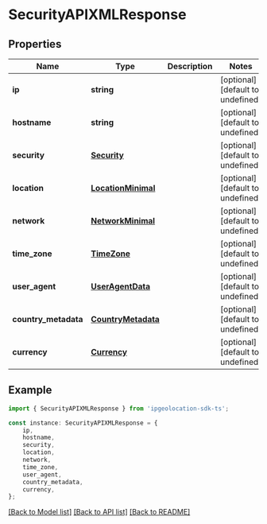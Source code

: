 # SecurityAPIXMLResponse


## Properties

Name | Type | Description | Notes
------------ | ------------- | ------------- | -------------
**ip** | **string** |  | [optional] [default to undefined]
**hostname** | **string** |  | [optional] [default to undefined]
**security** | [**Security**](Security.md) |  | [optional] [default to undefined]
**location** | [**LocationMinimal**](LocationMinimal.md) |  | [optional] [default to undefined]
**network** | [**NetworkMinimal**](NetworkMinimal.md) |  | [optional] [default to undefined]
**time_zone** | [**TimeZone**](TimeZone.md) |  | [optional] [default to undefined]
**user_agent** | [**UserAgentData**](UserAgentData.md) |  | [optional] [default to undefined]
**country_metadata** | [**CountryMetadata**](CountryMetadata.md) |  | [optional] [default to undefined]
**currency** | [**Currency**](Currency.md) |  | [optional] [default to undefined]

## Example

```typescript
import { SecurityAPIXMLResponse } from 'ipgeolocation-sdk-ts';

const instance: SecurityAPIXMLResponse = {
    ip,
    hostname,
    security,
    location,
    network,
    time_zone,
    user_agent,
    country_metadata,
    currency,
};
```

[[Back to Model list]](../README.md#documentation-for-models) [[Back to API list]](../README.md#documentation-for-api-endpoints) [[Back to README]](../README.md)
